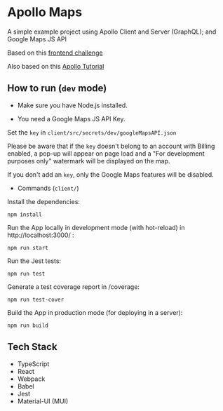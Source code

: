 # Apollo Maps

A simple example project using Apollo Client and Server (GraphQL); and Google Maps JS API

Based on this [frontend challenge](https://github.com/W01fw00d/frontend-challenge)

Also based on this [Apollo Tutorial](https://odyssey.apollographql.com/)

## How to run (`dev` mode)

- Make sure you have Node.js installed.

- You need a Google Maps JS API Key.

Set the `key` in `client/src/secrets/dev/googleMapsAPI.json`

Please be aware that if the `key` doesn't belong to an account with Billing enabled, a pop-up will appear on page load and a "For development purposes only" watermark will be displayed on the map.

If you don't add an `key`, only the Google Maps features will be disabled.

- Commands (`client/`)

Install the dependencies:

```
npm install
```

Run the App locally in development mode (with hot-reload) in http://localhost:3000/ :

```
npm run start
```

Run the Jest tests:

```
npm run test
```

Generate a test coverage report in /coverage:

```
npm run test-cover
```

Build the App in production mode (for deploying in a server):

```
npm run build
```

## Tech Stack

- TypeScript
- React
- Webpack
- Babel
- Jest
- Material-UI (MUI)
